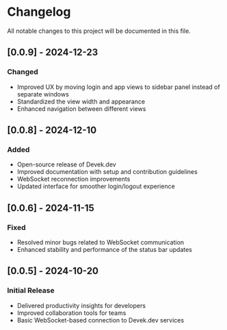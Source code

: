 # Changelog

All notable changes to this project will be documented in this file.

## [0.0.9] - 2024-12-23
### Changed
- Improved UX by moving login and app views to sidebar panel instead of separate windows
- Standardized the view width and appearance
- Enhanced navigation between different views

## [0.0.8] - 2024-12-10
### Added
- Open-source release of Devek.dev
- Improved documentation with setup and contribution guidelines
- WebSocket reconnection improvements
- Updated interface for smoother login/logout experience

## [0.0.6] - 2024-11-15
### Fixed
- Resolved minor bugs related to WebSocket communication
- Enhanced stability and performance of the status bar updates

## [0.0.5] - 2024-10-20
### Initial Release
- Delivered productivity insights for developers
- Improved collaboration tools for teams
- Basic WebSocket-based connection to Devek.dev services
